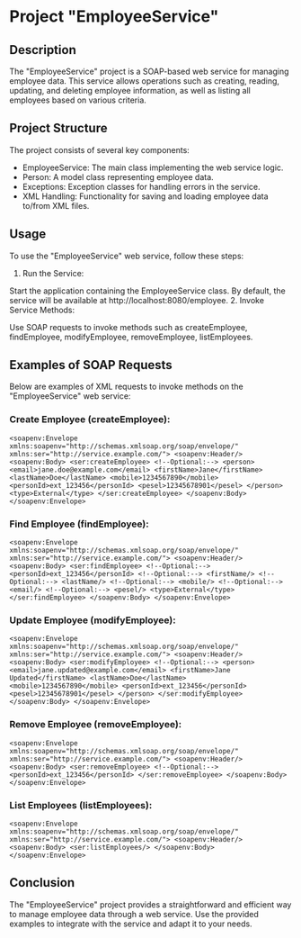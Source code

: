 # Project "EmployeeService"
## Description
The "EmployeeService" project is a SOAP-based web service for managing employee data. This service allows operations such as creating, reading, updating, and deleting employee information, as well as listing all employees based on various criteria.

## Project Structure
The project consists of several key components:

- EmployeeService: The main class implementing the web service logic.
- Person: A model class representing employee data.
- Exceptions: Exception classes for handling errors in the service.
- XML Handling: Functionality for saving and loading employee data to/from XML files.
## Usage
To use the "EmployeeService" web service, follow these steps:

1. Run the Service:

Start the application containing the EmployeeService class. By default, the service will be available at http://localhost:8080/employee.
2. Invoke Service Methods:

Use SOAP requests to invoke methods such as createEmployee, findEmployee, modifyEmployee, removeEmployee, listEmployees.
## Examples of SOAP Requests
Below are examples of XML requests to invoke methods on the "EmployeeService" web service:

### Create Employee (createEmployee):
`<soapenv:Envelope xmlns:soapenv="http://schemas.xmlsoap.org/soap/envelope/" xmlns:ser="http://service.example.com/">
   <soapenv:Header/>
   <soapenv:Body>
      <ser:createEmployee>
         <!--Optional:-->
         <person>
            <email>jane.doe@example.com</email>
            <firstName>Jane</firstName>
            <lastName>Doe</lastName>
            <mobile>1234567890</mobile>
            <personId>ext_123456</personId>
            <pesel>12345678901</pesel>
         </person>
         <type>External</type>
      </ser:createEmployee>
   </soapenv:Body>
</soapenv:Envelope>
`

### Find Employee (findEmployee):
` <soapenv:Envelope xmlns:soapenv="http://schemas.xmlsoap.org/soap/envelope/" xmlns:ser="http://service.example.com/">
   <soapenv:Header/>
   <soapenv:Body>
      <ser:findEmployee>
         <!--Optional:-->
         <personId>ext_123456</personId>
         <!--Optional:-->
         <firstName/>
         <!--Optional:-->
         <lastName/>
         <!--Optional:-->
         <mobile/>
         <!--Optional:-->
         <email/>
         <!--Optional:-->
         <pesel/>
         <type>External</type>
      </ser:findEmployee>
   </soapenv:Body>
</soapenv:Envelope>
`

### Update Employee (modifyEmployee):
`<soapenv:Envelope xmlns:soapenv="http://schemas.xmlsoap.org/soap/envelope/" xmlns:ser="http://service.example.com/">
   <soapenv:Header/>
   <soapenv:Body>
      <ser:modifyEmployee>
         <!--Optional:-->
         <person>
            <email>jane.updated@example.com</email>
            <firstName>Jane Updated</firstName>
            <lastName>Doe</lastName>
            <mobile>1234567890</mobile>
            <personId>ext_123456</personId>
            <pesel>12345678901</pesel>
         </person>
      </ser:modifyEmployee>
   </soapenv:Body>
</soapenv:Envelope>
`
### Remove Employee (removeEmployee):
`<soapenv:Envelope xmlns:soapenv="http://schemas.xmlsoap.org/soap/envelope/" xmlns:ser="http://service.example.com/">
   <soapenv:Header/>
   <soapenv:Body>
      <ser:removeEmployee>
         <!--Optional:-->
         <personId>ext_123456</personId>
      </ser:removeEmployee>
   </soapenv:Body>
</soapenv:Envelope>
`

### List Employees (listEmployees):
`<soapenv:Envelope xmlns:soapenv="http://schemas.xmlsoap.org/soap/envelope/" xmlns:ser="http://service.example.com/">
   <soapenv:Header/>
   <soapenv:Body>
      <ser:listEmployees/>
   </soapenv:Body>
</soapenv:Envelope>
`

## Conclusion
The "EmployeeService" project provides a straightforward and efficient way to manage employee data through a web service. Use the provided examples to integrate with the service and adapt it to your needs.
